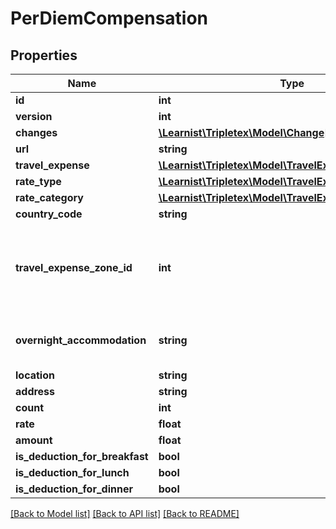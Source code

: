 # PerDiemCompensation

## Properties
Name | Type | Description | Notes
------------ | ------------- | ------------- | -------------
**id** | **int** |  | [optional] 
**version** | **int** |  | [optional] 
**changes** | [**\Learnist\Tripletex\Model\Change[]**](Change.md) |  | [optional] 
**url** | **string** |  | [optional] 
**travel_expense** | [**\Learnist\Tripletex\Model\TravelExpense**](TravelExpense.md) |  | [optional] 
**rate_type** | [**\Learnist\Tripletex\Model\TravelExpenseRate**](TravelExpenseRate.md) |  | [optional] 
**rate_category** | [**\Learnist\Tripletex\Model\TravelExpenseRateCategory**](TravelExpenseRateCategory.md) |  | [optional] 
**country_code** | **string** |  | [optional] 
**travel_expense_zone_id** | **int** | Optional travel expense zone id. If not specified, the value from field zone will be used. | [optional] 
**overnight_accommodation** | **string** | Set what sort of accommodation was had overnight. | [optional] 
**location** | **string** |  | 
**address** | **string** |  | [optional] 
**count** | **int** |  | [optional] 
**rate** | **float** |  | [optional] 
**amount** | **float** |  | [optional] 
**is_deduction_for_breakfast** | **bool** |  | [optional] 
**is_deduction_for_lunch** | **bool** |  | [optional] 
**is_deduction_for_dinner** | **bool** |  | [optional] 

[[Back to Model list]](../../README.md#documentation-for-models) [[Back to API list]](../../README.md#documentation-for-api-endpoints) [[Back to README]](../../README.md)

